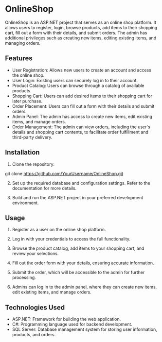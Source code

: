 # OnlineShop

OnlineShop is an ASP.NET project that serves as an online shop platform. It allows users to register, login, browse products, add items to their shopping cart, fill out a form with their details, and submit orders. The admin has additional privileges such as creating new items, editing existing items, and managing orders.

## Features

- User Registration: Allows new users to create an account and access the online shop.
- User Login: Existing users can securely log in to their account.
- Product Catalog: Users can browse through a catalog of available products.
- Shopping Cart: Users can add desired items to their shopping cart for later purchase.
- Order Placement: Users can fill out a form with their details and submit orders.
- Admin Panel: The admin has access to create new items, edit existing items, and manage orders.
- Order Management: The admin can view orders, including the user's details and shopping cart contents, to facilitate order fulfillment and third-party delivery.

## Installation

1. Clone the repository:

git clone https://github.com/YourUsername/OnlineShop.git

2. Set up the required database and configuration settings. Refer to the documentation for more details.

3. Build and run the ASP.NET project in your preferred development environment.

## Usage

1. Register as a user on the online shop platform.

2. Log in with your credentials to access the full functionality.

3. Browse the product catalog, add items to your shopping cart, and review your selections.

4. Fill out the order form with your details, ensuring accurate information.

5. Submit the order, which will be accessible to the admin for further processing.

6. Admins can log in to the admin panel, where they can create new items, edit existing items, and manage orders.

## Technologies Used

- ASP.NET: Framework for building the web application.
- C#: Programming language used for backend development.
- SQL Server: Database management system for storing user information, products, and orders.
